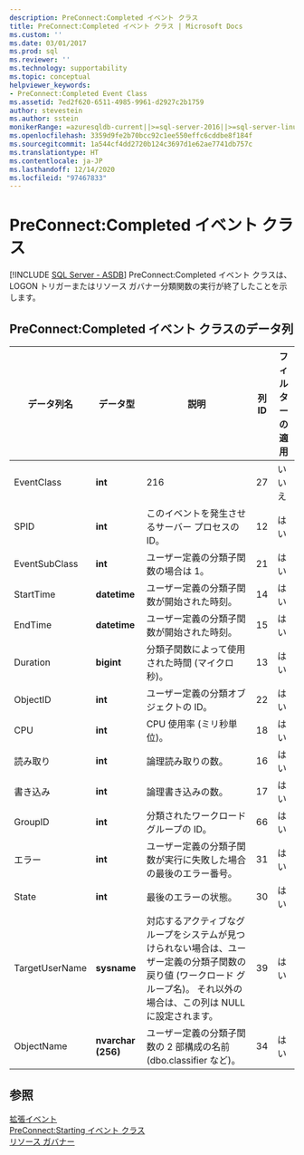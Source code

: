 ```yaml
---
description: PreConnect:Completed イベント クラス
title: PreConnect:Completed イベント クラス | Microsoft Docs
ms.custom: ''
ms.date: 03/01/2017
ms.prod: sql
ms.reviewer: ''
ms.technology: supportability
ms.topic: conceptual
helpviewer_keywords:
- PreConnect:Completed Event Class
ms.assetid: 7ed2f620-6511-4985-9961-d2927c2b1759
author: stevestein
ms.author: sstein
monikerRange: =azuresqldb-current||>=sql-server-2016||>=sql-server-linux-2017||=azuresqldb-mi-current
ms.openlocfilehash: 3359d9fe2b70bcc92c1ee550effc6cddbe8f184f
ms.sourcegitcommit: 1a544cf4dd2720b124c3697d1e62ae7741db757c
ms.translationtype: HT
ms.contentlocale: ja-JP
ms.lasthandoff: 12/14/2020
ms.locfileid: "97467833"
---
```

# <a name="preconnectcompleted-event-class"></a>PreConnect:Completed イベント クラス
[!INCLUDE [SQL Server - ASDB](../../includes/applies-to-version/sql-asdb.md)]
  PreConnect:Completed イベント クラスは、LOGON トリガーまたはリソース ガバナー分類関数の実行が終了したことを示します。  
  
## <a name="preconnectcompleted-event-class-data-columns"></a>PreConnect:Completed イベント クラスのデータ列  
  
|データ列名|データ型|説明|列 ID|フィルターの適用|  
|----------------------|---------------|-----------------|---------------|----------------|  
|EventClass|**int**|216|27|いいえ|  
|SPID|**int**|このイベントを発生させるサーバー プロセスの ID。|12|はい|  
|EventSubClass|**int**|ユーザー定義の分類子関数の場合は 1。|21|はい|  
|StartTime|**datetime**|ユーザー定義の分類子関数が開始された時刻。|14|はい|  
|EndTime|**datetime**|ユーザー定義の分類子関数が開始された時刻。|15|はい|  
|Duration|**bigint**|分類子関数によって使用された時間 (マイクロ秒)。|13|はい|  
|ObjectID|**int**|ユーザー定義の分類オブジェクトの ID。|22|はい|  
|CPU|**int**|CPU 使用率 (ミリ秒単位)。|18|はい|  
|読み取り|**int**|論理読み取りの数。|16|はい|  
|書き込み|**int**|論理書き込みの数。|17|はい|  
|GroupID|**int**|分類されたワークロード グループの ID。|66|はい|  
|エラー|**int**|ユーザー定義の分類子関数が実行に失敗した場合の最後のエラー番号。|31|はい|  
|State|**int**|最後のエラーの状態。|30|はい|  
|TargetUserName|**sysname**|対応するアクティブなグループをシステムが見つけられない場合は、ユーザー定義の分類子関数の戻り値 (ワークロード グループ名)。 それ以外の場合は、この列は NULL に設定されます。|39|はい|  
|ObjectName|**nvarchar (256)**|ユーザー定義の分類子関数の 2 部構成の名前 (dbo.classifier など)。|34|はい|  
  
## <a name="see-also"></a>参照  
 [拡張イベント](../../relational-databases/extended-events/extended-events.md)   
 [PreConnect:Starting イベント クラス](../../relational-databases/event-classes/preconnect-starting-event-class.md)   
 [リソース ガバナー](../../relational-databases/resource-governor/resource-governor.md)  
  
  
